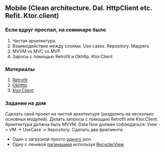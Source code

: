 ## Mobile (Clean architecture. Dal. HttpClient etc. Refit. Ktor.client) 

### Если вдруг проспал, на семинаре было
1. Чистая архитектура. 
2. Взаимодействие между слоями. Use cases. Repository. Mappers
3. MVVM vs MVC vs MVP
4. Заросы с помощью Retrofit и Okhttp. Ktor.Client

### Материалы
1. [Retrofit](https://square.github.io/retrofit/)
2. [OkHttp](https://square.github.io/okhttp/)
3. [Ktor.Client](https://ktor.io/docs/client-supported-platforms.html)

### Задание на дом
Сделать свой проект на чистой архитектуре (разделить на несколько основных модулей). Делать запросы с помощью Retrofit или Ktor.Client. Архитектура должна быть MVVM. Data flow должен соблюдаться: View -> VM -> UseCase -> Repository. Сделать два фрагмента:
- Один с загрузкой просто [одного](https://jsonplaceholder.typicode.com/posts/1) json
- Одну с ленивой [пагинацией](https://github.com/typicode/json-server#paginate) используя [RecyclerView](https://developer.alexanderklimov.ru/android/views/recyclerview-kot.php)
